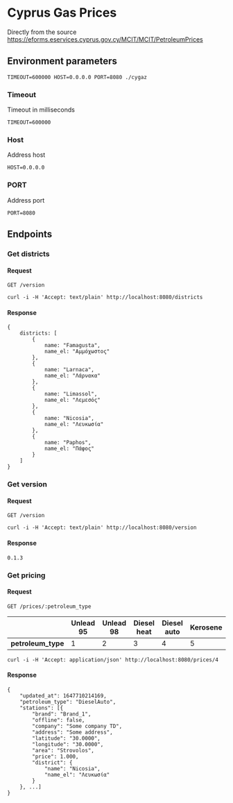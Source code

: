 # Cyprus Gas Prices

Directly from the source https://eforms.eservices.cyprus.gov.cy/MCIT/MCIT/PetroleumPrices

## Environment parameters

`TIMEOUT=600000 HOST=0.0.0.0 PORT=8080 ./cygaz`

### Timeout

Timeout in milliseconds

`TIMEOUT=600000`

### Host

Address host

`HOST=0.0.0.0`

### PORT

Address port

`PORT=8080`

## Endpoints

### Get districts

#### Request

`GET /version`

    curl -i -H 'Accept: text/plain' http://localhost:8080/districts

#### Response

```
{
    districts: [
        {
            name: "Famagusta",
            name_el: "Αμμόχωστος"
        },
        {
            name: "Larnaca",
            name_el: "Λάρνακα"
        },
        {
            name: "Limassol",
            name_el: "Λεμεσός"
        },
        {
            name: "Nicosia",
            name_el: "Λευκωσία"
        },
        {
            name: "Paphos",
            name_el: "Πάφος"
        }
    ]
}
```

### Get version

#### Request

`GET /version`

    curl -i -H 'Accept: text/plain' http://localhost:8080/version

#### Response

    0.1.3

### Get pricing

#### Request

`GET /prices/:petroleum_type`

|                    | Unlead 95 | Unlead 98 | Diesel heat | Diesel auto | Kerosene |
|--------------------|-----------|-----------|-------------|-------------|----------|
| **petroleum_type** | 1         | 2         | 3           | 4           | 5        |


    curl -i -H 'Accept: application/json' http://localhost:8080/prices/4

#### Response

    {
        "updated_at": 1647710214169,
        "petroleum_type": "DieselAuto",
        "stations": [{
            "brand": "Brand_1",
            "offline": false,
            "company": "Some company TD",
            "address": "Some address",
            "latitude": "30.0000",
            "longitude": "30.0000",
            "area": "Strovolos",
            "price": 1.000,
            "district": {
                "name": "Nicosia",
                "name_el": "Λευκωσία"
            }
        }, ...]
    }